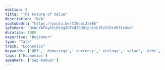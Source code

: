 ```yaml
---
edition: 5
title: "The Future of Value"
description: "N/A"
youtubeUrl: "https://youtu.be/tX5ep1JzY6k"
ipfsHash: "QmWCYAFbykCcDtUgZnTVd2GUQtpnCzU3EzSJDid531eXuN"
duration: 1088
expertise: "Beginner"
type: "Talk"
track: "Economics"
keywords: ['UBI',' demurrage',' currency',' ecology',' value',' debt',' rewards',' contracts',' tokens',' general']
tags: ['Economics']
speakers: ['Sep Kamvar']
---
```

